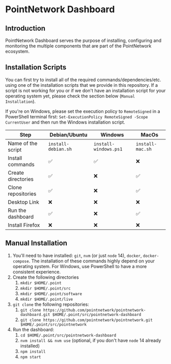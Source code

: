 # PointNetwork Dashboard

## Introduction

PointNetwork Dashboard serves the purpose of installing, configuring
and monitoring the multiple components that are part of the
PointNetwork ecosystem.

## Installation Scripts

You can first try to install all of the required
commands/dependencies/etc. using one of the installation scripts that
we provide in this repository. If a script is not working for you or
if we don't have an installation script for your operating system yet,
please check the section below (`Manual Installation`).

If you're on Windows, please set the execution policy to
`RemoteSigned` in a PowerShell terminal first: `Set-ExecutionPolicy
RemoteSigned -Scope CurrentUser` and then run the Windows installation
script.

| Step               | Debian/Ubuntu       | Windows               | MacOs            |
|--------------------|---------------------|-----------------------|------------------|
| Name of the script | `install-debian.sh` | `install-windows.ps1` | `install-mac.sh` |
| Install commands   | &#9989;             | &#9989;               | &#10060;         |
| Create directories | &#9989;             | &#10060;              | &#9989;          |
| Clone repositories | &#9989;             | &#10060;              | &#9989;          |
| Desktop Link       | &#10060;            | &#10060;              | &#10060;         |
| Run the dashboard  | &#9989;             | &#10060;              | &#9989;          |
| Install Firefox    | &#10060;            | &#10060;              | &#10060;         |

## Manual Installation

1. You'll need to have installed: `git`, `nvm` (or just `node` 14),
   `docker`, `docker-compose`. The installation of these commands
   highly depend on your operating system. For Windows, use PowerShell
   to have a more consistent experience.
1. Create the following directories
   1. `mkdir $HOME/.point`
   1. `mkdir $HOME/.point/src`
   1. `mkdir $HOME/.point/software`
   1. `mkdir $HOME/.point/live`
1. `git clone` the following repositories:
   1. `git clone https://github.com/pointnetwork/pointnetwork-dashboard.git $HOME/.point/src/pointnetwork-dashboard`
   1. `git clone https://github.com/pointnetwork/pointnetwork.git $HOME/.point/src/pointnetwork`
1. Run the dashboard:
   1. `cd $HOME/.point/src/pointnetwork-dashboard`
   1. `nvm install && nvm use` (optional, if you don't have `node` 14 already installed)
   1. `npm install`
   1. `npm start`

